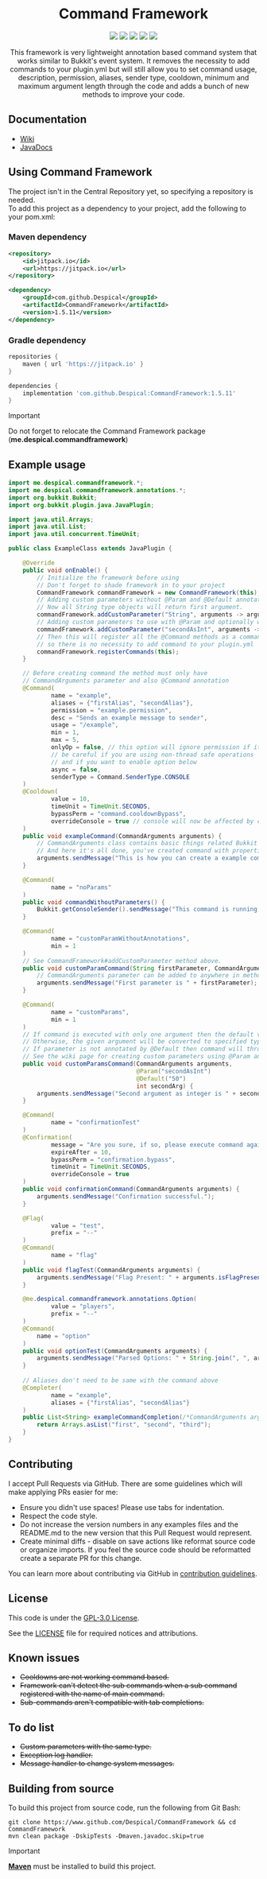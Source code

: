 <h1 align="center">Command Framework</h1>

<div align="center">

[![](https://github.com/Despical/CommandFramework/actions/workflows/build.yml/badge.svg)](https://github.com/Despical/CommandFramework/actions/workflows/build.yml)
[![](https://img.shields.io/github/v/release/Despical/CommandFramework)](https://github.com/Despical/CommandFramework/releases/latest)
[![](https://jitpack.io/v/Despical/CommandFramework.svg)](https://jitpack.io/#Despical/CommandFramework)
[![](https://img.shields.io/badge/License-GPLv3-blue.svg)](../LICENSE)
[![](https://img.shields.io/badge/javadoc-latest-lime.svg)](https://javadoc.jitpack.io/com/github/Despical/CommandFramework/latest/javadoc/index.html)

This framework is very lightweight annotation based command system that works similar to Bukkit's event system. It removes the necessity to
add commands to your plugin.yml but will still allow you to set command usage, description, permission, aliases, sender type, cooldown, minimum
and maximum argument length through the code and adds a bunch of new methods to improve your code.

</div>

## Documentation
- [Wiki](https://github.com/Despical/CommandFramework/wiki)
- [JavaDocs](https://javadoc.jitpack.io/com/github/Despical/CommandFramework/latest/javadoc/index.html)

## Using Command Framework
The project isn't in the Central Repository yet, so specifying a repository is needed.<br>
To add this project as a dependency to your project, add the following to your pom.xml:

### Maven dependency

```xml
<repository>
    <id>jitpack.io</id>
    <url>https://jitpack.io</url>
</repository>
```
```xml
<dependency>
    <groupId>com.github.Despical</groupId>
    <artifactId>CommandFramework</artifactId>
    <version>1.5.11</version>
</dependency>
```

### Gradle dependency
```groovy
repositories {
    maven { url 'https://jitpack.io' }
}
```
```groovy
dependencies {
    implementation 'com.github.Despical:CommandFramework:1.5.11'
}
```

> [!IMPORTANT]  
> Do not forget to relocate the Command Framework package (**me.despical.commandframework**)

## Example usage

```java
import me.despical.commandframework.*;
import me.despical.commandframework.annotations.*;
import org.bukkit.Bukkit;
import org.bukkit.plugin.java.JavaPlugin;

import java.util.Arrays;
import java.util.List;
import java.util.concurrent.TimeUnit;

public class ExampleClass extends JavaPlugin {

	@Override
	public void onEnable() {
		// Initialize the framework before using
		// Don't forget to shade framework in to your project
		CommandFramework commandFramework = new CommandFramework(this);
		// Adding custom parameters without @Param and @Default annotations.
		// Now all String type objects will return first argument.
		commandFramework.addCustomParameter("String", arguments -> arguments.getArgument(0));
		// Adding custom parameters to use with @Param and optionally with @Default annotations.
		commandFramework.addCustomParameter("secondAsInt", arguments -> arguments.getLength() > 1 ? arguments.getArgumentAsInt(1) : null);
		// Then this will register all the @Command methods as a command
		// so there is no necessity to add command to your plugin.yml
		commandFramework.registerCommands(this);
	}

	// Before creating command the method must only have
	// CommandArguments parameter and also @Command annotation
	@Command(
			name = "example",
			aliases = {"firstAlias", "secondAlias"},
			permission = "example.permission",
			desc = "Sends an example message to sender",
			usage = "/example",
			min = 1,
			max = 5,
			onlyOp = false, // this option will ignore permission if it is set
			// be careful if you are using non-thread safe operations
			// and if you want to enable option below
			async = false,
			senderType = Command.SenderType.CONSOLE
	)
	@Cooldown(
			value = 10,
			timeUnit = TimeUnit.SECONDS,
			bypassPerm = "command.cooldownBypass",
			overrideConsole = true // console will now be affected by cooldown
	)
	public void exampleCommand(CommandArguments arguments) {
		// CommandArguments class contains basic things related Bukkit commands
		// And here it's all done, you've created command with properties above!
		arguments.sendMessage("This is how you can create a example command using framework.");
	}

	@Command(
			name = "noParams"
	)
	public void commandWithoutParameters() {
		Bukkit.getConsoleSender().sendMessage("This command is running without any parameters.");
	}

	@Command(
			name = "customParamWithoutAnnotations",
			min = 1
	)
	// See CommandFramework#addCustomParameter method above.
	public void customParamCommand(String firstParameter, CommandArguments arguments) {
		// CommandArguments parameter can be added to anywhere in method as a parameter.
		arguments.sendMessage("First parameter is " + firstParameter);
	}

	@Command(
			name = "customParams",
			min = 1
	)
	// If command is executed with only one argument then the default value will be accepted.
	// Otherwise, the given argument will be converted to specified type, in this case an int.
	// If parameter is not annotated by @Default then command will throw an exception on execution.
	// See the wiki page for creating custom parameters using @Param and @Default annotations.
	public void customParamsCommand(CommandArguments arguments,
									@Param("secondAsInt")
									@Default("50")
									int secondArg) {
		arguments.sendMessage("Second argument as integer is " + secondArg);
	}

	@Command(
			name = "confirmationTest"
	)
	@Confirmation(
			message = "Are you sure, if so, please execute command again to confirm.",
			expireAfter = 10,
			bypassPerm = "confirmation.bypass",
			timeUnit = TimeUnit.SECONDS,
			overrideConsole = true
	)
	public void confirmationCommand(CommandArguments arguments) {
		arguments.sendMessage("Confirmation successful.");
	}

	@Flag(
			value = "test",
			prefix = "--"
	)
	@Command(
			name = "flag"
	)
	public void flagTest(CommandArguments arguments) {
		arguments.sendMessage("Flag Present: " + arguments.isFlagPresent("test"));
	}

	@me.despical.commandframework.annotations.Option(
			value = "players",
			prefix = "--"
	)
	@Command(
		name = "option"
	)
	public void optionTest(CommandArguments arguments) {
		arguments.sendMessage("Parsed Options: " + String.join(", ", arguments.getOption("players")));
	}
	
	// Aliases don't need to be same with the command above
	@Completer(
			name = "example",
			aliases = {"firstAlias", "secondAlias"}
	)
	public List<String> exampleCommandCompletion(/*CommandArguments arguments*/ /*no need to use in this case which is also supported*/) {
		return Arrays.asList("first", "second", "third");
	}
}
```

## Contributing

I accept Pull Requests via GitHub. There are some guidelines which will make applying PRs easier for me:
+ Ensure you didn't use spaces! Please use tabs for indentation.
+ Respect the code style.
+ Do not increase the version numbers in any examples files and the README.md to the new version that this Pull Request would represent.
+ Create minimal diffs - disable on save actions like reformat source code or organize imports. If you feel the source code should be reformatted create a separate PR for this change.

You can learn more about contributing via GitHub in [contribution guidelines](../CONTRIBUTING.md).

## License
This code is under the [GPL-3.0 License](http://www.gnu.org/licenses/gpl-3.0.html).

See the [LICENSE](../LICENSE) file for required notices and attributions.

## Known issues
* ~~Cooldowns are not working command based.~~
* ~~Framework can't detect the sub commands when a sub command registered with the name of main command.~~
* ~~Sub-commands aren't compatible with tab completions.~~

## To do list
* ~~Custom parameters with the same type.~~
* ~~Exception log handler.~~
* ~~Message handler to change system messages.~~

## Building from source
To build this project from source code, run the following from Git Bash:
```
git clone https://www.github.com/Despical/CommandFramework && cd CommandFramework
mvn clean package -DskipTests -Dmaven.javadoc.skip=true
```

> [!IMPORTANT]  
> **[Maven](https://maven.apache.org/)** must be installed to build this project.

